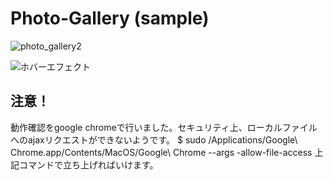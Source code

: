 # Photo-Gallery (sample)

![photo_gallery2](https://user-images.githubusercontent.com/58409647/76374270-0fcbbf80-6386-11ea-8029-8d6ad734bbae.gif)

![ホバーエフェクト](https://user-images.githubusercontent.com/58409647/76522301-bfe61900-64a9-11ea-9428-5babc15d22c5.gif)


## 注意！
動作確認をgoogle chromeで行いました。セキュリティ上、ローカルファイルへのajaxリクエストができないようです。
$ sudo /Applications/Google\ Chrome.app/Contents/MacOS/Google\ Chrome --args -allow-file-access
上記コマンドで立ち上げればいけます。
